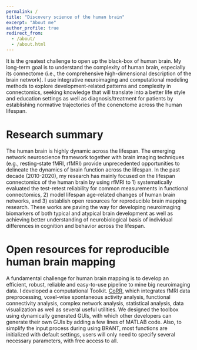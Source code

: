 ```yaml
---
permalink: /
title: "Discovery science of the human brain"
excerpt: "About me"
author_profile: true
redirect_from: 
  - /about/
  - /about.html
---
```


It is the greatest challenge to open up the black-box of human brain. My long-term goal is to understand the complexity of human brain, especially its connectome (i.e., the comprehensive high-dimensional description of the brain network). I use integrative neuroimaging and computational modeling methods to explore development-related patterns and complexity in connectomics, seeking knowledge that will translate into a better life style and education settings as well as diagnosis/treatment for patients by establishing normative trajectories of the conenctome across the human lifespan. 

Research summary
======
The human brain is highly dynamic across the lifespan. The emerging network neuroscience framework together with brain imaging techniques (e.g., resting-state fMRI, rfMRI) provide unprecedented opportunities to delineate the dynamics of brain function across the lifespan. In the past decade (2010-2020), my research has mainly focused on the lifespan connectomics of the human brain by using rfMRI to 1) systematically evaluated the test-retest reliability for common measurements in functional connectomics, 2) model lifespan age-related changes of human brain networks, and 3) establish open resources for reproducible brain mapping research. These works are
paving the way for developing neuroimaging biomarkers of both typical and atypical brain development as well as achieving better understanding of neurobiological basis of individual differences in cognition and behavior across the lifespan.

Open resources for reproducible human brain mapping
======
A fundamental challenge for human brain mapping is to develop an efficient, robust, reliable and easy-to-use pipeline to mine big neuroimaging data. I developed a computational Toolkit. [CoRR](http://brant.brainnetome.org/), which integrates fMRI data preprocessing, voxel-wise spontaneous activity analysis, functional connectivity analysis, complex network analysis, statistical analysis, data visualization as well as several useful utilities. We designed the toolbox using dynamically generated GUIs, with which other developers can generate their own GUIs by adding a few lines of MATLAB code. Also, to simplify the input process during using BRANT, most functions are initialized with default settings, users will only need to specify several necessary parameters, with free access to all.


